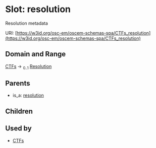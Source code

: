 
# Slot: resolution

Resolution metadata

URI: [https://w3id.org/osc-em/oscem-schemas-spa/CTFs_resolution](https://w3id.org/osc-em/oscem-schemas-spa/CTFs_resolution)


## Domain and Range

[CTFs](CTFs.md) &#8594;  <sub>0..1</sub> [Resolution](Resolution.md)

## Parents

 *  is_a: [resolution](resolution.md)

## Children


## Used by

 * [CTFs](CTFs.md)
